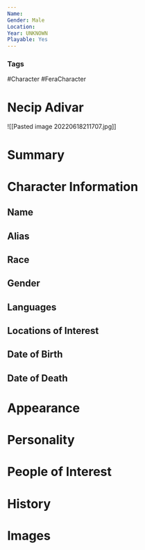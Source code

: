 ```yaml
---
Name: 
Gender: Male
Location: 
Year: UNKNOWN
Playable: Yes
---
```


### Tags
#Character #FeraCharacter 

# Necip Adivar
![[Pasted image 20220618211707.jpg]]

# Summary


# Character Information

## Name

## Alias

## Race

## Gender

## Languages

## Locations of Interest

## Date of Birth

## Date of Death

# Appearance

# Personality

# People of Interest

# History

# Images
